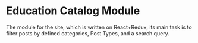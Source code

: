 # Education Catalog Module

The module for the site, which is written on React+Redux,
its main task is to filter posts by defined categories, Post Types, and a search query.